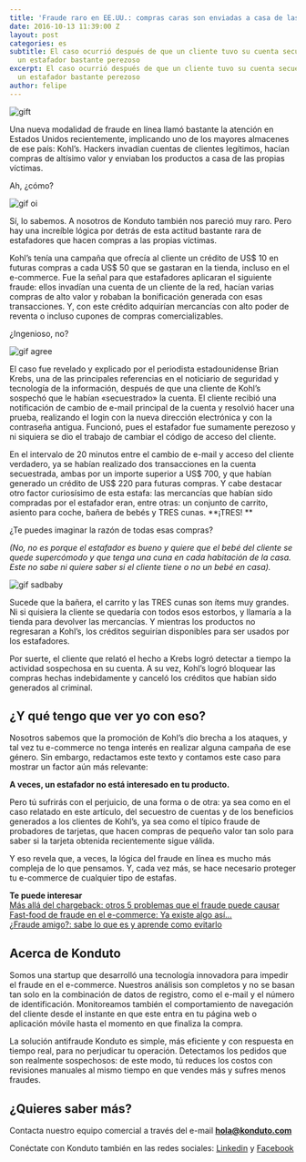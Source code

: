 ```yaml
---
title: 'Fraude raro en EE.UU.: compras caras son enviadas a casa de las víctimas'
date: 2016-10-13 11:39:00 Z
layout: post
categories: es
subtitle: El caso ocurrió después de que un cliente tuvo su cuenta secuestrada por
  un estafador bastante perezoso
excerpt: El caso ocurrió después de que un cliente tuvo su cuenta secuestrada por
  un estafador bastante perezoso
author: felipe
---
```


![gift](/images/161003-gift.jpg)

Una nueva modalidad de fraude en línea llamó bastante la atención en Estados Unidos recientemente, implicando uno de los mayores almacenes de ese país: Kohl’s. Hackers invadían cuentas de clientes legítimos, hacían compras de altísimo valor y enviaban los productos a casa de las propias víctimas.

Ah, ¿cómo? 

![gif oi](/images/160216-oicomo.gif)

Sí, lo sabemos. A nosotros de Konduto también nos pareció muy raro. Pero hay una increíble lógica por detrás de esta actitud bastante rara de estafadores que hacen compras a las propias víctimas.

Kohl’s tenía una campaña que ofrecía al cliente un crédito de US$ 10 en futuras compras a cada US$ 50 que se gastaran en la tienda, incluso en el e-commerce. Fue la señal para que estafadores aplicaran el siguiente fraude: ellos invadían una cuenta de un cliente de la red, hacían varias compras de alto valor y robaban la bonificación generada con esas transacciones. Y, con este crédito adquirían mercancías con alto poder de reventa o incluso cupones de compras comercializables.

¿Ingenioso, no?

![gif agree](/images/160216-iagree.gif)

El caso fue revelado y explicado por el periodista estadounidense Brian Krebs, una de las principales referencias en el noticiario de seguridad y tecnología de la información, después de que una cliente de Kohl’s sospechó que le habían «secuestrado» la cuenta. El cliente recibió una notificación de cambio de e-mail principal de la cuenta y resolvió hacer una prueba, realizando el login con la nueva dirección electrónica y con la contraseña antigua. Funcionó, pues el estafador fue sumamente perezoso y ni siquiera se dio el trabajo de cambiar el código de acceso del cliente.

En el intervalo de 20 minutos entre el cambio de e-mail y acceso del cliente verdadero, ya se habían realizado dos transacciones en la cuenta secuestrada, ambas por un importe superior a US$ 700, y que habían generado un crédito de US$ 220 para futuras compras. Y cabe destacar otro factor curiosísimo de esta estafa: las mercancías que habían sido compradas por el estafador eran, entre otras: un conjunto de carrito, asiento para coche, bañera de bebés y TRES cunas. **¡TRES! **

¿Te puedes imaginar la razón de todas esas compras?

*(No, no es porque el estafador es bueno y quiere que el bebé del cliente se quede supercómodo y que tenga una cuna en cada habitación de la casa. Este no sabe ni quiere saber si el cliente tiene o no un bebé en casa).*

![gif sadbaby](/images/160216-sadbaby.gif)

Sucede que la bañera, el carrito y las TRES cunas son ítems muy grandes. Ni si quisiera la cliente se quedaría con todos esos estorbos, y llamaría a la tienda para devolver las mercancías. Y mientras los productos no regresaran a Kohl’s, los créditos seguirían disponibles para ser usados por los estafadores.

Por suerte, el cliente que relató el hecho a Krebs logró detectar a tiempo la actividad sospechosa en su cuenta. A su vez, Kohl’s logró bloquear las compras hechas indebidamente y canceló los créditos que habían sido generados al criminal.

## ¿Y qué tengo que ver yo con eso?

Nosotros sabemos que la promoción de Kohl’s dio brecha a los ataques, y tal vez tu e-commerce no tenga interés en realizar alguna campaña de ese género. Sin embargo, redactamos este texto y contamos este caso para mostrar un factor aún más relevante:

**A veces, un estafador no está interesado en tu producto.**

Pero tú sufrirás con el perjuicio, de una forma o de otra: ya sea como en el caso relatado en este artículo, del secuestro de cuentas y de los beneficios generados a los clientes de Kohl’s, ya sea como el típico fraude de probadores de tarjetas, que hacen compras de pequeño valor tan solo para saber si la tarjeta obtenida recientemente sigue válida.

Y eso revela que, a veces, la lógica del fraude en línea es mucho más compleja de lo que pensamos. Y, cada vez más, se hace necesario proteger tu e-commerce de cualquier tipo de estafas.

**Te puede interesar**  
[Más allá del chargeback: otros 5 problemas que el fraude puede causar](https://blog.konduto.com/es/2016/08/5-problemas-que-el-fraude-puede-causar/?utm_source=konduto&utm_medium=blog-es&utm_campaign=conteudo)  
[Fast-food de fraude en el e-commerce: Ya existe algo así…](https://blog.konduto.com/es/2016/08/fast-food-de-fraude-en-internet/?utm_source=konduto&utm_medium=blog-es&utm_campaign=conteudo)  
[¿Fraude amigo?: sabe lo que es y aprende como evitarlo](https://blog.konduto.com/es/2016/05/que-es-un-fraude-amigo/?utm_source=konduto&utm_medium=blog-es&utm_campaign=conteudo)

## Acerca de Konduto

Somos una startup que desarrolló una tecnología innovadora para impedir el fraude en el e-commerce. Nuestros análisis son completos y no se basan tan solo en la combinación de datos de registro, como el e-mail y el número de identificación. Monitoreamos también el comportamiento de navegación del cliente desde el instante en que este entra en tu página web o aplicación móvile hasta el momento en que finaliza la compra.

La solución antifraude Konduto es simple, más eficiente y con respuesta en tiempo real, para no perjudicar tu operación. Detectamos los pedidos que son realmente sospechosos: de este modo, tú reduces los costos con revisiones manuales al mismo tiempo en que vendes más y sufres menos fraudes.

## ¿Quieres saber más?

Contacta nuestro equipo comercial a través del e-mail **hola@konduto.com**

Conéctate con Konduto también en las redes sociales: [Linkedin](https://www.linkedin.com/company/konduto) y [Facebook](https://www.facebook.com/konduto)  